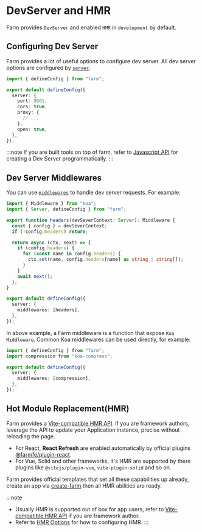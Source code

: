 # DevServer and HMR

Farm provides `DevServer` and enabled `HMR` in `development` by default.

## Configuring Dev Server

Farm provides a lot of useful options to configure dev server. All dev server options are configured by [`server`](/docs/config/dev-server).

```ts
import { defineConfig } from "farm";

export default defineConfig({
  server: {
    port: 9801,
    cors: true,
    proxy: {
      // ...
    },
    open: true,
  },
});
```

:::note
If you are built tools on top of farm, refer to [Javascript API](/docs/api/javascript-api) for creating a Dev Server programmatically.
:::

## Dev Server Middlewares

You can use [`middlewares`](/docs/config/dev-server#middlewares) to handle dev server requests. For example:

```ts title="farm.config.ts"
import { Middleware } from "koa";
import { Server, defineConfig } from "farm";

export function headers(devSeverContext: Server): Middleware {
  const { config } = devSeverContext;
  if (!config.headers) return;

  return async (ctx, next) => {
    if (config.headers) {
      for (const name in config.headers) {
        ctx.set(name, config.headers[name] as string | string[]);
      }
    }
    await next();
  };
}

export default defineConfig({
  server: {
    middlewares: [headers],
  },
});
```

In above example, a Farm middleware is a function that expose `Koa Middleware`. Common Koa middlewares can be used directly, for example:

```ts {2,7}
import { defineConfig } from "farm";
import compression from "koa-compress";

export default defineConfig({
  server: {
    middlewares: [compression],
  },
});
```

## Hot Module Replacement(HMR)

Farm provides a [Vite-compatible HMR API](/docs/api/hmr-api). If you are framework authors, leverage the API to update your Application instance, precise without reloading the page.

- For React, **React Refresh** are enabled automatically by official plugins [@farmfe/plugin-react](/docs/plugins/official-plugins/react).
- For Vue, Solid and other frameworks, it's HMR are supported by there plugins like `@vitejs/plugin-vue`, `vite-plugin-solid` and so on.

Farm provides official templates that set all these capabilities up already, create an app via [create-farm](/docs/quick-start) then all HMR abilities are ready.

:::note

- Usually HMR is supported out of box for app users, refer to [Vite-compatible HMR API](/docs/api/hmr-api) if you are framework author.
- Refer to [HMR Options](/docs/config/dev-server#hmr) for how to configuring HMR.
  :::
